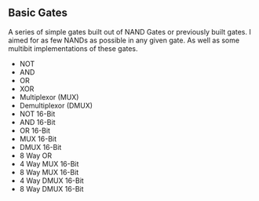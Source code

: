 ## Basic Gates
A series of simple gates built out of NAND Gates or previously built gates. I aimed for as few NANDs as possible in any given gate. As well as some multibit implementations of these gates.
* NOT
* AND
* OR
* XOR
* Multiplexor (MUX)
* Demultiplexor (DMUX)
* NOT 16-Bit
* AND 16-Bit
* OR 16-Bit
* MUX 16-Bit
* DMUX 16-Bit
* 8 Way OR
* 4 Way MUX 16-Bit
* 8 Way MUX 16-Bit
* 4 Way DMUX 16-Bit
* 8 Way DMUX 16-Bit